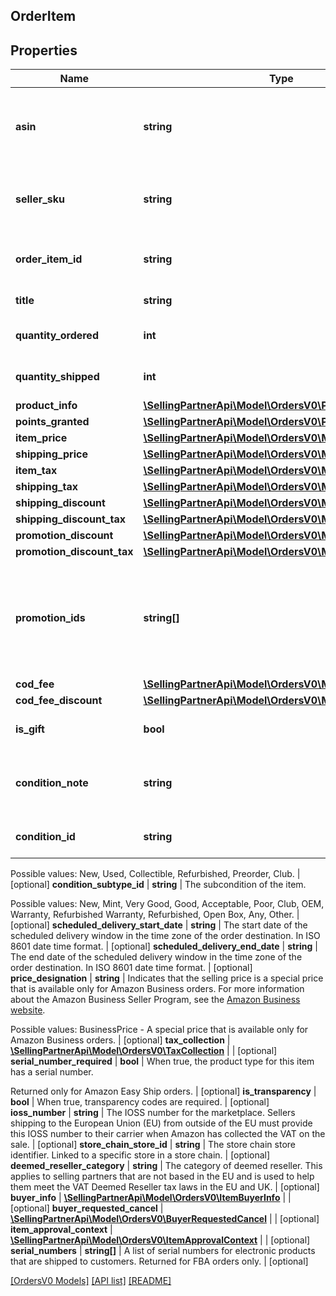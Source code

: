 ## OrderItem

## Properties

Name | Type | Description | Notes
------------ | ------------- | ------------- | -------------
**asin** | **string** | The Amazon Standard Identification Number (ASIN) of the item. |
**seller_sku** | **string** | The seller stock keeping unit (SKU) of the item. | [optional]
**order_item_id** | **string** | An Amazon-defined order item identifier. |
**title** | **string** | The name of the item. | [optional]
**quantity_ordered** | **int** | The number of items in the order. |
**quantity_shipped** | **int** | The number of items shipped. | [optional]
**product_info** | [**\SellingPartnerApi\Model\OrdersV0\ProductInfoDetail**](ProductInfoDetail.md) |  | [optional]
**points_granted** | [**\SellingPartnerApi\Model\OrdersV0\PointsGrantedDetail**](PointsGrantedDetail.md) |  | [optional]
**item_price** | [**\SellingPartnerApi\Model\OrdersV0\Money**](Money.md) |  | [optional]
**shipping_price** | [**\SellingPartnerApi\Model\OrdersV0\Money**](Money.md) |  | [optional]
**item_tax** | [**\SellingPartnerApi\Model\OrdersV0\Money**](Money.md) |  | [optional]
**shipping_tax** | [**\SellingPartnerApi\Model\OrdersV0\Money**](Money.md) |  | [optional]
**shipping_discount** | [**\SellingPartnerApi\Model\OrdersV0\Money**](Money.md) |  | [optional]
**shipping_discount_tax** | [**\SellingPartnerApi\Model\OrdersV0\Money**](Money.md) |  | [optional]
**promotion_discount** | [**\SellingPartnerApi\Model\OrdersV0\Money**](Money.md) |  | [optional]
**promotion_discount_tax** | [**\SellingPartnerApi\Model\OrdersV0\Money**](Money.md) |  | [optional]
**promotion_ids** | **string[]** | A list of promotion identifiers provided by the seller when the promotions were created. | [optional]
**cod_fee** | [**\SellingPartnerApi\Model\OrdersV0\Money**](Money.md) |  | [optional]
**cod_fee_discount** | [**\SellingPartnerApi\Model\OrdersV0\Money**](Money.md) |  | [optional]
**is_gift** | **bool** | When true, the item is a gift. | [optional]
**condition_note** | **string** | The condition of the item as described by the seller. | [optional]
**condition_id** | **string** | The condition of the item.

Possible values: New, Used, Collectible, Refurbished, Preorder, Club. | [optional]
**condition_subtype_id** | **string** | The subcondition of the item.

Possible values: New, Mint, Very Good, Good, Acceptable, Poor, Club, OEM, Warranty, Refurbished Warranty, Refurbished, Open Box, Any, Other. | [optional]
**scheduled_delivery_start_date** | **string** | The start date of the scheduled delivery window in the time zone of the order destination. In ISO 8601 date time format. | [optional]
**scheduled_delivery_end_date** | **string** | The end date of the scheduled delivery window in the time zone of the order destination. In ISO 8601 date time format. | [optional]
**price_designation** | **string** | Indicates that the selling price is a special price that is available only for Amazon Business orders. For more information about the Amazon Business Seller Program, see the [Amazon Business website](https://www.amazon.com/b2b/info/amazon-business). 

Possible values: BusinessPrice - A special price that is available only for Amazon Business orders. | [optional]
**tax_collection** | [**\SellingPartnerApi\Model\OrdersV0\TaxCollection**](TaxCollection.md) |  | [optional]
**serial_number_required** | **bool** | When true, the product type for this item has a serial number.

Returned only for Amazon Easy Ship orders. | [optional]
**is_transparency** | **bool** | When true, transparency codes are required. | [optional]
**ioss_number** | **string** | The IOSS number for the marketplace. Sellers shipping to the European Union (EU) from outside of the EU must provide this IOSS number to their carrier when Amazon has collected the VAT on the sale. | [optional]
**store_chain_store_id** | **string** | The store chain store identifier. Linked to a specific store in a store chain. | [optional]
**deemed_reseller_category** | **string** | The category of deemed reseller. This applies to selling partners that are not based in the EU and is used to help them meet the VAT Deemed Reseller tax laws in the EU and UK. | [optional]
**buyer_info** | [**\SellingPartnerApi\Model\OrdersV0\ItemBuyerInfo**](ItemBuyerInfo.md) |  | [optional]
**buyer_requested_cancel** | [**\SellingPartnerApi\Model\OrdersV0\BuyerRequestedCancel**](BuyerRequestedCancel.md) |  | [optional]
**item_approval_context** | [**\SellingPartnerApi\Model\OrdersV0\ItemApprovalContext**](ItemApprovalContext.md) |  | [optional]
**serial_numbers** | **string[]** | A list of serial numbers for electronic products that are shipped to customers. Returned for FBA orders only. | [optional]

[[OrdersV0 Models]](../) [[API list]](../../Api) [[README]](../../../README.md)
